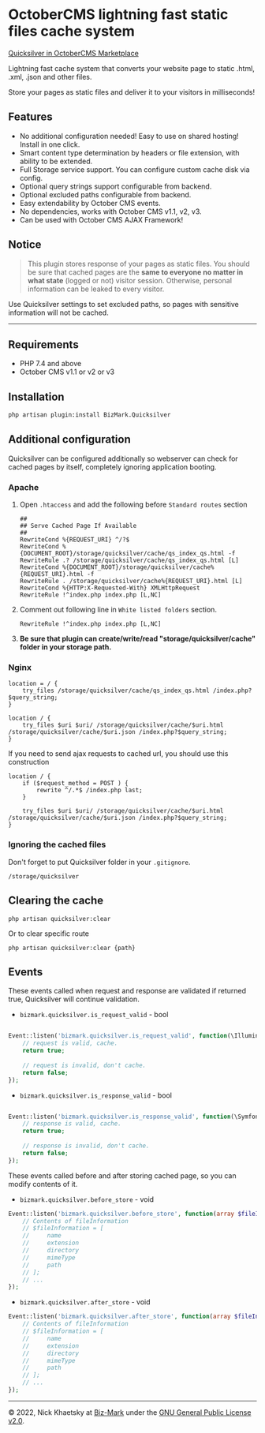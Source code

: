 # OctoberCMS lightning fast static files cache system

[Quicksilver in OctoberCMS Marketplace](https://octobercms.com/plugin/BizMark-quicksilver)

Lightning fast cache system that converts your website page to static .html, .xml, .json and other files.

Store your pages as static files and deliver it to your visitors in milliseconds!

## Features

- No additional configuration needed! Easy to use on shared hosting! Install in one click.
- Smart content type determination by headers or file extension, with ability to be extended. 
- Full Storage service support. You can configure custom cache disk via config.
- Optional query strings support configurable from backend.
- Optional excluded paths configurable from backend.
- Easy extendability by October CMS events.
- No dependencies, works with October CMS v1.1, v2, v3.
- Can be used with October CMS AJAX Framework!

## Notice

> This plugin stores response of your pages as static files. You should be sure that cached pages are 
the **same to everyone no matter in what state** (logged or not) visitor session. Otherwise, personal information
can be leaked to every visitor.

Use Quicksilver settings to set excluded paths, so pages with sensitive information will not be cached.

---

## Requirements

- PHP 7.4 and above
- October CMS v1.1 or v2 or v3

## Installation

```bash
php artisan plugin:install BizMark.Quicksilver
```

## Additional configuration

Quicksilver can be configured additionally so webserver can check for cached pages by itself, 
completely ignoring application booting.

### Apache

1. Open `.htaccess` and add the following before `Standard routes` section

    ```apacheconfig
    ##
    ## Serve Cached Page If Available
    ##
    RewriteCond %{REQUEST_URI} ^/?$
    RewriteCond %{DOCUMENT_ROOT}/storage/quicksilver/cache/qs_index_qs.html -f
    RewriteRule .? /storage/quicksilver/cache/qs_index_qs.html [L]
    RewriteCond %{DOCUMENT_ROOT}/storage/quicksilver/cache%{REQUEST_URI}.html -f
    RewriteRule . /storage/quicksilver/cache%{REQUEST_URI}.html [L]
    RewriteCond %{HTTP:X-Requested-With} XMLHttpRequest
    RewriteRule !^index.php index.php [L,NC]
    ```

2. Comment out following line in `White listed folders` section.
    ```
    RewriteRule !^index.php index.php [L,NC]
    ```

3. **Be sure that plugin can create/write/read "storage/quicksilver/cache" folder in your storage path.**

### Nginx

```nginx
location = / {
    try_files /storage/quicksilver/cache/qs_index_qs.html /index.php?$query_string;
}

location / {
    try_files $uri $uri/ /storage/quicksilver/cache/$uri.html /storage/quicksilver/cache/$uri.json /index.php?$query_string;
}
```

If you need to send ajax requests to cached url, you should use this construction

```nginx
location / {
    if ($request_method = POST ) {
        rewrite ^/.*$ /index.php last;
    }

    try_files $uri $uri/ /storage/quicksilver/cache/$uri.html /storage/quicksilver/cache/$uri.json /index.php?$query_string;
}
```


### Ignoring the cached files

Don't forget to put Quicksilver folder in your `.gitignore`.

```
/storage/quicksilver
```

## Clearing the cache



```
php artisan quicksilver:clear
```

Or to clear specific route
```
php artisan quicksilver:clear {path}
```

## Events

These events called when request and response are validated if returned true, Quicksilver will continue validation.

- `bizmark.quicksilver.is_request_valid` - bool

```php

Event::listen('bizmark.quicksilver.is_request_valid', function(\Illuminate\Http\Request $request) {
    // request is valid, cache.
    return true;
    
    // request is invalid, don't cache.
    return false;
});

```

- `bizmark.quicksilver.is_response_valid` - bool

```php

Event::listen('bizmark.quicksilver.is_response_valid', function(\Symfony\Component\HttpFoundation\Response; $response) {
    // response is valid, cache.
    return true;
    
    // response is invalid, don't cache.
    return false;
});

```

These events called before and after storing cached page, so you can modify contents of it.

- `bizmark.quicksilver.before_store` - void
```php
Event::listen('bizmark.quicksilver.before_store', function(array $fileInformation) {
    // Contents of fileInformation
    // $fileInformation = [
    //     name
    //     extension
    //     directory
    //     mimeType
    //     path
    // ];
    // ...
});
```

- `bizmark.quicksilver.after_store` - void
```php
Event::listen('bizmark.quicksilver.after_store', function(array $fileInformation) {
    // Contents of fileInformation
    // $fileInformation = [
    //     name
    //     extension
    //     directory
    //     mimeType
    //     path
    // ];
    // ...
});
```


---
© 2022, Nick Khaetsky at [Biz-Mark](https://biz-mark.ru/) under the [GNU General Public License v2.0](https://choosealicense.com/licenses/gpl-2.0/).
